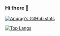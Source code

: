 ### Hi there 👋

[![Anurag's GitHub stats](https://github-readme-stats.vercel.app/api?username=epiclyrizzy)](https://github.com/anuraghazra/github-readme-stats)

[![Top Langs](https://github-readme-stats.vercel.app/api/top-langs/?username=epiclyrizzy)](https://github.com/anuraghazra/github-readme-stats)
